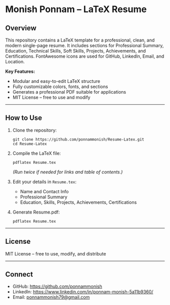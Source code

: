 # Monish Ponnam – LaTeX Resume

## Overview
This repository contains a LaTeX template for a professional, clean, and modern single-page resume. It includes sections for Professional Summary, Education, Technical Skills, Soft Skills, Projects, Achievements, and Certifications. FontAwesome icons are used for GitHub, LinkedIn, Email, and Location.

**Key Features:**
- Modular and easy-to-edit LaTeX structure
- Fully customizable colors, fonts, and sections
- Generates a professional PDF suitable for applications
- MIT License – free to use and modify

---

## How to Use

1. Clone the repository:
    ```
    git clone https://github.com/ponnammonish/Resume-Latex.git
    cd Resume-Latex
    ```

2. Compile the LaTeX file:
    ```
    pdflatex Resume.tex
    ```
    *(Run twice if needed for links and table of contents.)*

3. Edit your details in `Resume.tex`:
    - Name and Contact Info
    - Professional Summary
    - Education, Skills, Projects, Achievements, Certifications

4. Generate Resume.pdf:
    ```
    pdflatex Resume.tex
    ```

---

## License
MIT License – free to use, modify, and distribute

---

## Connect
- GitHub: https://github.com/ponnammonish
- LinkedIn: https://www.linkedin.com/in/ponnam-monish-5a11b9360/
- Email: ponnammonish79@gmail.com
